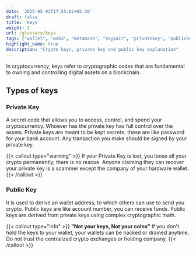 ```yaml
---
date: '2025-05-03T17:55:02+05:30'
draft: false
title: 'Keys'
weight: 2
url: /glossary/keys
tags: ["wallet", "web3", "metamask", "keypair", "privatekey", "publickey", "ECDSA", "cryptography"]
highlight_name: true
description: "Crypto keys, private key and public key explanation"
---
```


In cryptocurrency, keys refer to cryptographic codes that are fundamental to owning and controlling digital assets on a blockchain. 

## Types of keys

### Private Key
A secret code that allows you to access, control, and spend your cryptocurrency. Whoever has the private key has full control over the assets. 
Private keys are meant to be kept secrete, these are like password for your bank account. Any transaction you make should be signed by your private key. 

{{< callout type="warning" >}}
  If your Private Key is lost, you loose all your crypto permanently, there is no rescue. Anyone claiming they can recover your private key is a scammer except the company of your hardware wallet. 
{{< /callout >}}

### Public Key
It is used to derive an wallet address, to which others can use to send you crypto.
Public keys are like account number, you can receive funds. Public keys are derived from private keys using complex cryptographic math.

{{< callout type="info" >}}
  **"Not your keys, Not your coins"**
  If you don't hold the keys to your wallet, your wallets can be hacked or drained anytime. Do not trust the centralized crypto exchanges or holding company. 
{{< /callout >}}


